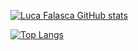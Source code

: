 
[![Luca Falasca GitHub stats](https://github-readme-stats.vercel.app/api?username=LucaFalasca)](https://github.com/anuraghazra/github-readme-stats)

[![Top Langs](https://github-readme-stats.vercel.app/api/top-langs/?username=LucaFalasca&layout=compact&theme=highcontrast&exclude_repo=Netbooks)](https://github.com/anuraghazra/github-readme-stats)
